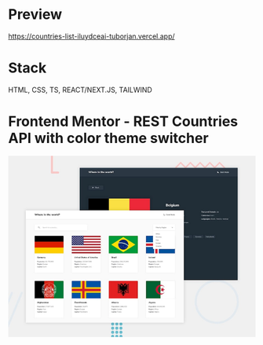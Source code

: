 # Preview

https://countries-list-iluydceai-tuborjan.vercel.app/

# Stack
HTML, CSS, TS, REACT/NEXT.JS, TAILWIND

# Frontend Mentor - REST Countries API with color theme switcher

![Design preview for the REST Countries API with color theme switcher coding challenge](./app/desktop-preview.jpg)
